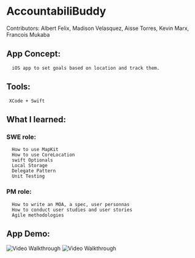 # AccountabiliBuddy

Contributors: Albert Felix, Madison Velasquez, Aisse Torres, Kevin Marx, Francois Mukaba

## App Concept: 

      iOS app to set goals based on location and track them.

## Tools: 
     
     XCode + Swift

## What I learned: 
    
  ### SWE role:
      How to use MapKit
      How to use CoreLocation
      swift Optionals
      Local Storage
      Delegate Pattern
      Unit Testing
      
  ### PM role:   
      How to write an MOA, a spec, user personnas
      How to conduct user studies and user stories
      Agile methodologies
     
      
## App Demo:
<img src='https://i.imgur.com/vDP9X5V.gif' title='Video Walkthrough' width='' alt='Video Walkthrough' />

<img src='https://drive.google.com/open?id=1HcnIjSWqsoy1p_ZYqIA66eKIa0CK14kJ' title='Video Walkthrough' width='' alt='Video Walkthrough' />
